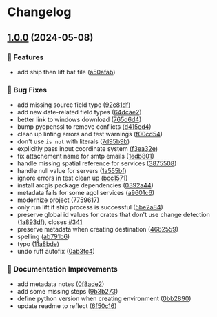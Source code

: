 # Changelog

## [1.0.0](https://github.com/agrc/forklift/compare/v9.4.1...v1.0.0) (2024-05-08)


### 🚀 Features

* add ship then lift bat file ([a50afab](https://github.com/agrc/forklift/commit/a50afabbdc0a51df36d3aa1d3a3ed5a196f2c7f3))


### 🐛 Bug Fixes

* add missing source field type ([92c81df](https://github.com/agrc/forklift/commit/92c81df36cddb99e74407164cfad6352d5925d24))
* add new date-related field types ([64dcae2](https://github.com/agrc/forklift/commit/64dcae2d0a1f6d48c23473b5e0568ee56a298956))
* better link to windows download ([765d6d4](https://github.com/agrc/forklift/commit/765d6d497201ddd86ff5399ae30498db44ba00b9))
* bump pyopenssl to remove conflicts ([d415ed4](https://github.com/agrc/forklift/commit/d415ed4fe2d88b4c966b9ec38d6fa43ca654dc4f))
* clean up linting errors and test warnings ([f00cd54](https://github.com/agrc/forklift/commit/f00cd5485a11c405d3b8513ec5da66a1f8bd4673))
* don't use `is not` with literals ([7d95b9b](https://github.com/agrc/forklift/commit/7d95b9b82ea304d870d5ce7c4d070dfe007082bb))
* explicitly pass input coordinate system ([f3ea32e](https://github.com/agrc/forklift/commit/f3ea32ef68e48598b56c5d62a805fa4e6c9283f3))
* fix attachement name for smtp emails ([1edb801](https://github.com/agrc/forklift/commit/1edb80130256808448dfbb89ea84bc324f5f8420))
* handle missing spatial reference for services ([3875508](https://github.com/agrc/forklift/commit/38755081357fa2afed35997b7da569384187eb83))
* handle null value for servers ([1a555bf](https://github.com/agrc/forklift/commit/1a555bf4a6d78f041f8e22ded7caddfb09ed2972))
* ignore errors in test clean up ([bcc1571](https://github.com/agrc/forklift/commit/bcc1571524ff503abc01e243e342442cdae07a16))
* install arcgis package dependencies ([0392a44](https://github.com/agrc/forklift/commit/0392a44279d15aec778de0f295493fb8e9c2bbed))
* metadata fails for some agol services ([a9601c6](https://github.com/agrc/forklift/commit/a9601c63253048eaf40fd439746e8af99cf2181e))
* modernize project ([7759617](https://github.com/agrc/forklift/commit/77596171fb285bdcd26df50d954021a65a8a6bac))
* only run lift if ship process is successful ([5be2a84](https://github.com/agrc/forklift/commit/5be2a8486e416fa7faa52e4d6e1a577dca6b700c))
* preserve global id values for crates that don't use change detection ([1a893df](https://github.com/agrc/forklift/commit/1a893dfff962e85edac2a95a8bfa62cb7bea3193)), closes [#341](https://github.com/agrc/forklift/issues/341)
* preserve metadata when creating destination ([4662559](https://github.com/agrc/forklift/commit/466255963a22f5195cf847890cdc688253cb24ed))
* spelling ([ab791b6](https://github.com/agrc/forklift/commit/ab791b695ed069fae49124f2d71c31c116524549))
* typo ([11a8bde](https://github.com/agrc/forklift/commit/11a8bde168a1e830a3512268a4213d51c4a9e366))
* undo ruff autofix ([0ab3fc4](https://github.com/agrc/forklift/commit/0ab3fc4d45a20af7a83547646e28f679e8dd4339))


### 📖 Documentation Improvements

* add metadata notes ([0f8ade2](https://github.com/agrc/forklift/commit/0f8ade271a1ee970253cf0e6f3f5f1541eedfe97))
* add some missing steps ([9b3b273](https://github.com/agrc/forklift/commit/9b3b2736ce9617c3a0e60bfa6f09e812cd71e354))
* define python version when creating environment ([0bb2890](https://github.com/agrc/forklift/commit/0bb28909cebaf16b2a7e6dfb0608a8ab6bff32c3))
* update readme to reflect ([6f50c16](https://github.com/agrc/forklift/commit/6f50c16f0331a851cace16823e2397f6dbb26aad))
